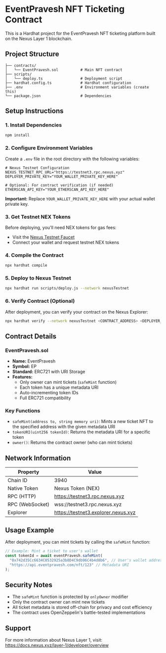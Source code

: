 # EventPravesh NFT Ticketing Contract

This is a Hardhat project for the EventPravesh NFT ticketing platform built on the Nexus Layer 1 blockchain.

## Project Structure

```
├── contracts/
│   └── EventPravesh.sol          # Main NFT contract
├── scripts/
│   └── deploy.ts                 # Deployment script
├── hardhat.config.ts             # Hardhat configuration
├── .env                          # Environment variables (create this)
└── package.json                  # Dependencies
```

## Setup Instructions

### 1. Install Dependencies
```bash
npm install
```

### 2. Configure Environment Variables
Create a `.env` file in the root directory with the following variables:

```env
# Nexus Testnet Configuration
NEXUS_TESTNET_RPC_URL="https://testnet3.rpc.nexus.xyz"
DEPLOYER_PRIVATE_KEY="YOUR_WALLET_PRIVATE_KEY_HERE"

# Optional: For contract verification (if needed)
ETHERSCAN_API_KEY="YOUR_ETHERSCAN_API_KEY_HERE"
```

**Important:** Replace `YOUR_WALLET_PRIVATE_KEY_HERE` with your actual wallet private key.

### 3. Get Testnet NEX Tokens
Before deploying, you'll need NEX tokens for gas fees:
- Visit the [Nexus Testnet Faucet](https://testnet3.faucet.nexus.xyz)
- Connect your wallet and request testnet NEX tokens

### 4. Compile the Contract
```bash
npx hardhat compile
```

### 5. Deploy to Nexus Testnet
```bash
npx hardhat run scripts/deploy.js --network nexusTestnet
```

### 6. Verify Contract (Optional)
After deployment, you can verify your contract on the Nexus Explorer:
```bash
npx hardhat verify --network nexusTestnet <CONTRACT_ADDRESS> <DEPLOYER_ADDRESS>
```

## Contract Details

### EventPravesh.sol
- **Name:** EventPravesh
- **Symbol:** EP
- **Standard:** ERC721 with URI Storage
- **Features:**
  - Only owner can mint tickets (`safeMint` function)
  - Each token has a unique metadata URI
  - Auto-incrementing token IDs
  - Full ERC721 compatibility

### Key Functions
- `safeMint(address to, string memory uri)`: Mints a new ticket NFT to the specified address with the given metadata URI
- `tokenURI(uint256 tokenId)`: Returns the metadata URI for a specific token
- `owner()`: Returns the contract owner (who can mint tickets)

## Network Information

| Property        | Value                          |
| --------------- | ------------------------------ |
| Chain ID        | 3940                           |
| Native Token    | Nexus Token (NEX)              |
| RPC (HTTP)      | https://testnet3.rpc.nexus.xyz |
| RPC (WebSocket) | wss://testnet3.rpc.nexus.xyz   |
| Explorer        | https://testnet3.explorer.nexus.xyz |

## Usage Example

After deployment, you can mint tickets by calling the `safeMint` function:

```javascript
// Example: Mint a ticket to user's wallet
const tokenId = await eventPravesh.safeMint(
  "0x742d35Cc6634C0532925a3b8D4C9db96C4b4d8b6", // User's wallet address
  "https://api.eventpravesh.com/nft/123" // Metadata URI
);
```

## Security Notes

- The `safeMint` function is protected by `onlyOwner` modifier
- Only the contract owner can mint new tickets
- All ticket metadata is stored off-chain for privacy and cost efficiency
- The contract uses OpenZeppelin's battle-tested implementations

## Support

For more information about Nexus Layer 1, visit: https://docs.nexus.xyz/layer-1/developer/overview
